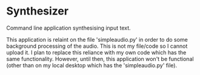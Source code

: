 # Synthesizer
Command line application synthesising input text.


This application is relaint on the file 'simpleaudio.py' in order to do some background processing of the audio. This is not my file/code so I cannot upload it. I plan to replace this reliance with my own code which has the same functionality. However, until then, this application won't be functional (other than on my local desktop which has the 'simpleaudio.py' file).
